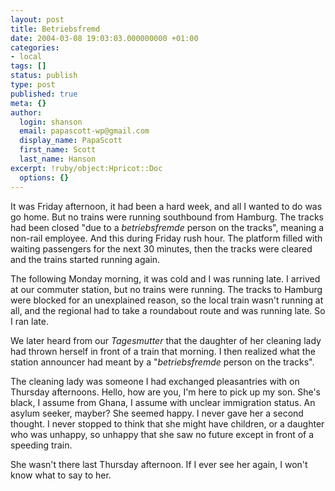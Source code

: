 ```yaml
---
layout: post
title: Betriebsfremd
date: 2004-03-08 19:03:03.000000000 +01:00
categories:
- local
tags: []
status: publish
type: post
published: true
meta: {}
author:
  login: shanson
  email: papascott-wp@gmail.com
  display_name: PapaScott
  first_name: Scott
  last_name: Hanson
excerpt: !ruby/object:Hpricot::Doc
  options: {}
---
```

<p>It was Friday afternoon, it had been a hard week, and all I wanted to do was go home. But no trains were running southbound from Hamburg. The tracks had been closed "due to a <em>betriebsfremde</em> person on the tracks", meaning a non-rail employee. And this during Friday rush hour. The platform filled with waiting passengers for the next 30 minutes, then the tracks were cleared and the trains started running again.</p>
<p>The following Monday morning, it was cold and I was running late. I arrived at our commuter station, but no trains were running. The tracks to Hamburg were blocked for an unexplained reason, so the local train wasn't running at all, and the regional had to take a roundabout route and was running late. So I ran late.</p>
<p>We later heard from our <em>Tagesmutter</em> that the daughter of her cleaning lady had thrown herself in front of a train that morning. I then realized what the station announcer had meant by a "<em>betriebsfremde</em> person on the tracks".</p>
<p>The cleaning lady was someone I had exchanged pleasantries with on Thursday afternoons. Hello, how are you, I'm here to pick up my son. She's black, I assume from Ghana, I assume with unclear immigration status. An asylum seeker, mayber? She seemed happy. I never gave her a second thought. I never stopped to think that she might have children, or a daughter who was unhappy, so unhappy that she saw no future except in front of a speeding train. </p>
<p>She wasn't there last Thursday afternoon. If I ever see her again, I won't know what to say to her.</p>
